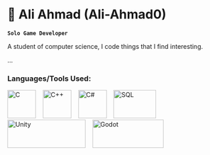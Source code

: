 # 🌟 Ali Ahmad (Ali-Ahmad0)
**`Solo Game Developer`**

A student of computer science, I code things that I find interesting.

...

### Languages/Tools Used:
<a href="https://en.wikipedia.org/wiki/C_(programming_language)"><img src="https://upload.wikimedia.org/wikipedia/commons/1/18/C_Programming_Language.svg" alt="C" width="64" height="64"/></a>&nbsp;&nbsp;&nbsp;
<a href="https://en.wikipedia.org/wiki/C%2B%2B"><img src="https://upload.wikimedia.org/wikipedia/commons/thumb/1/18/ISO_C%2B%2B_Logo.svg/180px-ISO_C%2B%2B_Logo.svg.png" alt="C++" width="64" height="64"/></a>&nbsp;&nbsp;&nbsp;
<a href="https://en.wikipedia.org/wiki/C_Sharp_(programming_language)"><img src="https://upload.wikimedia.org/wikipedia/commons/thumb/d/d2/C_Sharp_Logo_2023.svg/195px-C_Sharp_Logo_2023.svg.png" alt="C#" width="64" height="64"/></a>&nbsp;&nbsp;&nbsp;
<a href="https://en.wikipedia.org/wiki/SQL"><img src="https://upload.wikimedia.org/wikipedia/en/thumb/d/dd/MySQL_logo.svg/1280px-MySQL_logo.svg.png" alt="SQL" width="96" height="64"/></a>&nbsp;&nbsp;&nbsp;
<a href="https://en.wikipedia.org/wiki/Unity_(game_engine)"><img src="https://upload.wikimedia.org/wikipedia/commons/thumb/c/c4/Unity_2021.svg/1920px-Unity_2021.svg.png" alt="Unity" width="176" height="64"/></a>&nbsp;&nbsp;&nbsp;
<a href="https://godotengine.org/"><img src="https://upload.wikimedia.org/wikipedia/commons/5/5a/Godot_logo.svg" alt="Godot" width="160" height="64"/></a>
